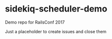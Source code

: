 # sidekiq-scheduler-demo
Demo repo for RailsConf 2017

Just a placeholder to create issues and close them
